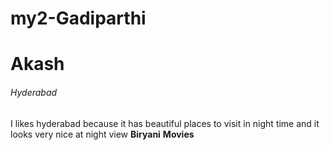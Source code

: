 # my2-Gadiparthi
# Akash
###### Hyderabad
I likes hyderabad because it has beautiful places to visit in night time and it looks very nice at night view **Biryani**
**Movies**